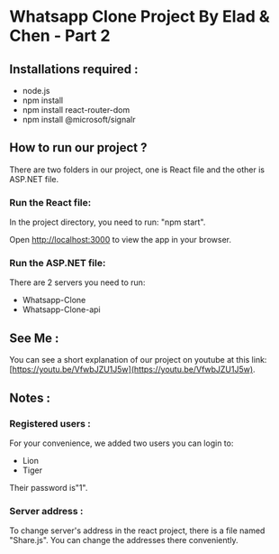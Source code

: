 # Whatsapp Clone Project By Elad & Chen - Part 2

## Installations required :

* node.js
* npm install
* npm install react-router-dom
* npm install @microsoft/signalr

## How to run our project ?

There are two folders in our project, one is React file and the other is ASP.NET file.

### Run the React file:

In the project directory, you need to run: "npm start".

Open [http://localhost:3000](http://localhost:3000) to view the app in your browser.

### Run the ASP.NET file:

There are 2 servers you need to run:
* Whatsapp-Clone
* Whatsapp-Clone-api

## See Me :

You can see a short explanation of our project on youtube at this link: [https://youtu.be/VfwbJZU1J5w](https://youtu.be/VfwbJZU1J5w).

## Notes :

### Registered users :

For your convenience, we added two users you can login to: 
* Lion
* Tiger

Their password is"1".

### Server address :

To change server's address in the react project, there is a file named "Share.js".
You can change the addresses there conveniently.

